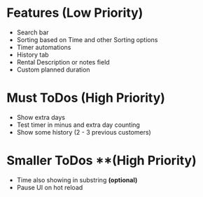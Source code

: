 # Features **(Low Priority)**
- Search bar
- Sorting based on Time and other Sorting options
- Timer automations
- History tab
- Rental Description or notes field
- Custom planned duration

# Must ToDos **(High Priority)**
- Show extra days
- Test timer in minus and extra day counting
- Show some history (2 - 3 previous customers)

# Smaller ToDos **(High Priority)
- Time also showing in substring **(optional)**
- Pause UI on hot reload